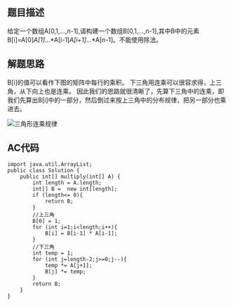 ## 题目描述
给定一个数组A[0,1,...,n-1],请构建一个数组B[0,1,...,n-1],其中B中的元素B[i]=A[0]*A[1]*...*A[i-1]*A[i+1]*...*A[n-1]。不能使用除法。

## 解题思路
B[i]的值可以看作下图的矩阵中每行的乘积。
下三角用连乘可以很容求得，上三角，从下向上也是连乘。
因此我们的思路就很清晰了，先算下三角中的连乘，即我们先算出B[i]中的一部分，然后倒过来按上三角中的分布规律，把另一部分也乘进去。

![三角形连乘规律](https://uploadfiles.nowcoder.net/images/20160829/841505_1472459965615_8640A8F86FB2AB3117629E2456D8C652)

## AC代码
```
import java.util.ArrayList;
public class Solution {
    public int[] multiply(int[] A) {
        int length = A.length;
        int[] B =  new int[length];
        if (length<= 0){
            return B;
        }
        //上三角
        B[0] = 1;
        for (int i=1;i<length;i++){
            B[i] = B[i-1] * A[i-1];
        }
        //下三角
        int temp = 1;
        for (int j=length-2;j>=0;j--){
            temp *= A[j+1];
            B[j] *= temp;
        }
        return B;
    }
}
```